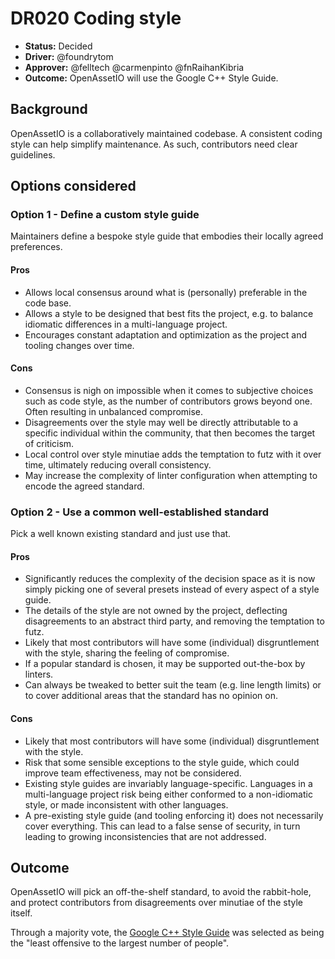 # DR020 Coding style

- **Status:** Decided
- **Driver:** @foundrytom
- **Approver:** @felltech @carmenpinto @fnRaihanKibria
- **Outcome:** OpenAssetIO will use the Google C++ Style Guide.

## Background

OpenAssetIO is a collaboratively maintained codebase. A consistent
coding style can help simplify maintenance. As such, contributors need
clear guidelines.

## Options considered

### Option 1 - Define a custom style guide

Maintainers define a bespoke style guide that embodies their
locally agreed preferences.

#### Pros

- Allows local consensus around what is (personally) preferable in the
  code base.
- Allows a style to be designed that best fits the project, e.g. to
  balance idiomatic differences in a multi-language project.
- Encourages constant adaptation and optimization as the project and
  tooling changes over time.

#### Cons

- Consensus is nigh on impossible when it comes to subjective choices
  such as code style, as the number of contributors grows beyond one.
  Often resulting in unbalanced compromise.
- Disagreements over the style may well be directly attributable to a
  specific individual within the community, that then becomes the target
  of criticism.
- Local control over style minutiae adds the temptation to futz with it
  over time, ultimately reducing overall consistency.
- May increase the complexity of linter configuration when attempting
  to encode the agreed standard.

### Option 2 - Use a common well-established standard

Pick a well known existing standard and just use that.

#### Pros

- Significantly reduces the complexity of the decision space as it is
  now simply picking one of several presets instead of every aspect of a
  style guide.
- The details of the style are not owned by the project, deflecting
  disagreements to an abstract third party, and removing the temptation
  to futz.
- Likely that most contributors will have some (individual)
  disgruntlement with the style, sharing the feeling of compromise.
- If a popular standard is chosen, it may be supported out-the-box by
  linters.
- Can always be tweaked to better suit the team (e.g. line length
  limits) or to cover additional areas that the standard has no opinion
  on.

#### Cons

- Likely that most contributors will have some (individual)
  disgruntlement with the style.
- Risk that some sensible exceptions to the style guide, which could
  improve team effectiveness, may not be considered.
- Existing style guides are invariably language-specific. Languages in a
  multi-language project risk being either conformed to a non-idiomatic
  style, or made inconsistent with other languages.
- A pre-existing style guide (and tooling enforcing it) does not
  necessarily cover everything. This can lead to a false sense of
  security, in turn leading to growing inconsistencies that are not
  addressed.

## Outcome

OpenAssetIO will pick an off-the-shelf standard, to avoid the
rabbit-hole, and protect contributors from disagreements over minutiae
of the style itself.

Through a majority vote, the [Google C++ Style Guide](https://google.github.io/styleguide/cppguide.html)
was selected as being the "least offensive to the largest number of
people".
